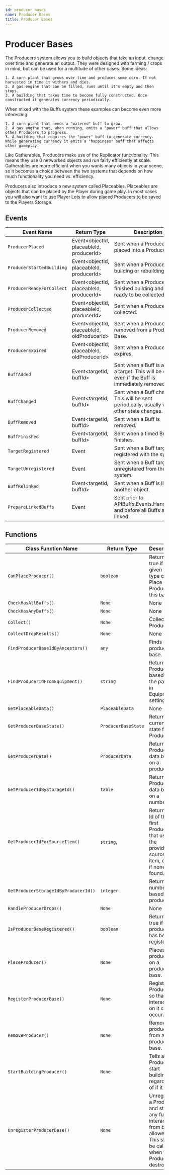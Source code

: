 ```yaml
---
id: producer bases
name: Producer Bases
title: Producer Bases
---
```


# Producer Bases

The Producers system allows you to build objects that take an input, change over time and generate an output. They were designed with farming / crops in mind, but can be used for a multitude of other cases. Some ideas:

    1. A corn plant that grows over time and produces some corn. If not harvested in time it withers and dies.
    2. A gas engine that can be filled, runs until it's empty and then stops.
    3. A building that takes time to become fully constructed. Once constructed it generates currency periodically.

When mixed with the Buffs system these examples can become even more interesting:

    1. A corn plant that needs a "watered" buff to grow.
    2. A gas engine that, when running, emits a "power" buff that allows other Producers to progress.
    3. A building that requires the "power" buff to generate currency. While generating currency it emits a "happiness" buff that affects other gameplay.

Like Gatherables, Producers make use of the Replicator functionality. This means they use 0 networked objects and run fairly efficiently at scale. Gatherables are more efficient when you wants many objects in your scene, so it becomes a choice between the two systems that depends on how much functionality you need vs. efficiency.

Producers also introduce a new system called Placeables. Placeables are objects that can be placed by the Player during game play. In most cases you will also want to use Player Lots to allow placed Producers to be saved to the Players Storage.

## Events

| Event Name | Return Type | Description | Tags |
| ---------- | ----------- | ----------- | ---- |
| `ProducerPlaced` | Event<objectId, placeableId, producerId> | Sent when a Producer is placed into a Producer Base. | Client |
| `ProducerStartedBuilding` | Event<objectId, placeableId, producerId> | Sent when a Producer starts building or rebuilding. | Client |
| `ProducerReadyForCollect` | Event<objectId, placeableId, producerId> | Sent when a Producer has finished building and is ready to be collected. | Client |
| `ProducerCollected` | Event<objectId, placeableId, producerId> | Sent when a Producer is collected. | Client |
| `ProducerRemoved` | Event<objectId, placeableId, oldProducerId> | Sent when a Producer is removed from a Producer Base. | Client |
| `ProducerExpired` | Event<objectId, placeableId, oldProducerId> | Sent when a Producer expires. | Client |
| `BuffAdded` | Event<targetId, buffId> | Sent when a Buff is added to a target. This will be sent even if the Buff is immediately removed. | Client |
| `BuffChanged` | Event<targetId, buffId> | Sent when a Buff changes. This will be sent periodically, usually when other state changes. | Client |
| `BuffRemoved` | Event<targetId, buffId> | Sent when a Buff is removed. | Client |
| `BuffFinished` | Event<targetId, buffId> | Sent when a timed Buff finishes. | Client |
| `TargetRegistered` | Event<targetId> | Sent when a Buff target is registered with the system. | Client |
| `TargetUnregistered` | Event<targetId> | Sent when a Buff target is unregistered from the system. | Client |
| `BuffRelinked` | Event<targetId, buffId> | Sent when a Buff is linked to another object. | Client |
| `PrepareLinkedBuffs` | Event<targetId> | Sent prior to APIBuffs.Events.HandleBuffs and before all Buffs are linked. | Client |

## Functions

| Class Function Name | Return Type | Description | Tags |
| ------------------- | ----------- | ----------- | ---- |
| `CanPlaceProducer()` | `boolean` | Returns true if the given Tool type can Place a Producer in this base. | None |
| `CheckHasAllBuffs()` | `None` | None | None |
| `CheckHasAnyBuffs()` | `None` | None | None |
| `Collect()` | `None` | Collects a Producer. | None |
| `CollectDropResults()` | `None` | None | None |
| `FindProducerBaseIdByAncestors()` | `any` | Finds a producer base. | None |
| `FindProducerIdFromEquipment()` | `string` | Returns a Producer Id based on the passed in Equipment settings. | None |
| `GetPlaceableData()` | `PlaceableData` | None | None |
| `GetProducerBaseState()` | `ProducerBaseState` | Returns the current state for a Producer. | None |
| `GetProducerData()` | `ProducerData` | Returns Product data based on a producerId. | None |
| `GetProducerIdByStorageId()` | `table` | Returns a Product data based on a number. | None |
| `GetProducerIdForSourceItem()` | `string`,  | Returns the Id of the first Producer that uses the provided source item, or nil if none are found. | None |
| `GetProducerStorageIdByProducerId()` | `integer` | Returns a number based on a producerId. | None |
| `HandleProducerDrops()` | `None` | None | None |
| `IsProducerBaseRegistered()` | `boolean` | Returns true if the producer id has been registered. | None |
| `PlaceProducer()` | `None` | Places a producer on a producer base. | None |
| `RegisterProducerBase()` | `None` | Registers a Producer so that interactions on it can occur. | None |
| `RemoveProducer()` | `None` | Removes a producer from a producer base. | None |
| `StartBuildingProducer()` | `None` | Tells a Producer to start building regardless of if it can. | None |
| `UnregisterProducerBase()` | `None` | Unregisters a Producer and stops any further interactions from being allowed. This should be called when the Producer is destroyed. | None |
